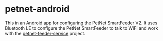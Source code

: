 # petnet-android

This in an Android app for configuring the PetNet SmartFeeder V2. It uses Bluetooth LE to configure the PetNet SmartFeeder to talk to WiFi and work with the [petnet-feeder-service](https://github.com/petnet-independence-project/petnet-feeder-service) project.
